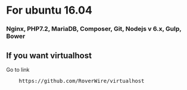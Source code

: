 # For ubuntu 16.04
### Nginx, PHP7.2, MariaDB, Composer, Git, Nodejs v 6.x, Gulp, Bower  

## If you want virtualhost 

Go to link 
<pre>
	https://github.com/RoverWire/virtualhost
</pre>